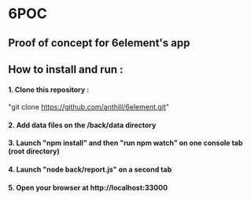 # 6POC

## Proof of concept for 6element's app

## How to install and run :
#### 1. Clone this repository : 

"git clone https://github.com/anthill/6element.git"

#### 2. Add data files on the /back/data directory

#### 3. Launch "npm install" and then "run npm watch" on one console tab (root directory)

#### 4. Launch "node back/report.js" on a second tab

#### 5. Open your browser at http://localhost:33000